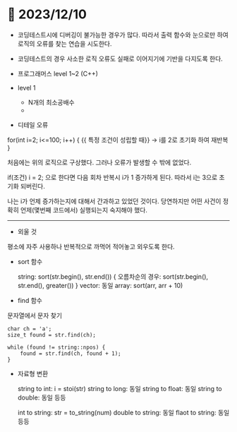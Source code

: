 # 📅 2023/12/10

* 코딩테스트시에 디버깅이 불가능한 경우가 많다. 따라서 출력 함수와 눈으로만 하여 로직의 오류를 찾는 연습을 시도한다.
* 코딩테스트의 경우 사소한 로직 오류도 실패로 이어지기에 기반을 다지도록 한다.

* 프로그래머스 level 1~2 (C++)
- level 1
    - N개의 최소공배수
    - 



- 디테일 오류


for(int i=2; i<=100; i++) {
    {{ 특정 조건이 성립할 때}}
    -> i를 2로 초기화 하여 재반복
}

처음에는 위의 로직으로 구상했다. 그러나 오류가 발생할 수 밖에 없었다.

if(조건) i = 2; 으로 한다면 다음 회차 반복시 i가 1 증가하게 된다. 따라서 i는 3으로 초기화 되버린다.

나는 i가 언제 증가하는지에 대해서 간과하고 있었던 것이다. 당연하지만 어떤 사건이 정확히 언제(몇번째 코드에서) 실행되는지 숙지해야 했다.



***


- 외울 것

평소에 자주 사용하나 반복적으로 까먹어 적어놓고 외우도록 한다.

- sort 함수

    string: sort(str.begin(), str.end()) { 오름차순의 경우: sort(str.begin(), str.end(), greater<int>()) }
    vector: 동일
    array: sort(arr, arr + 10)

- find 함수

문자열에서 문자 찾기

    char ch = 'a';
    size_t found = str.find(ch);
    
    while (found != string::npos) {
        found = str.find(ch, found + 1);
    }

- 자료형 변환

    string to int: i = stoi(str)
    string to long: 동일
    string to float: 동일
    string to double: 동일
    등등

    int to string:    str = to_string(num)
    double to string: 동일
    flaot to string:  동일
    등등